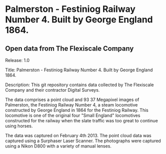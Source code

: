 Palmerston - Festiniog Railway Number 4. Built by George England 1864.
===

Open data from The Flexiscale Company
---

Release: 1.0

Title: Palmerston - Festiniog Railway Number 4. Built by George England 1864.

Description: This git repository contains data collected by The Flexiscale Company and their contractor Digital Surveys. 

The data comprises a point cloud and 93 37 Megapixel images  of Palmerston, the Festiniog Railway Number 4, a steam locomotive constructed by George England in 1864 for the Festiniog Railway. This locomotive is one of the original four "Small England" locomotives constructed for the railway when the slate traffic was too great to continue using horses.

The data was captured on February 4th 2013. The point cloud data was captured using a Surphaser Laser Scanner. The photographs were captured using a Nikon D800 with a variety of manual lenses.




